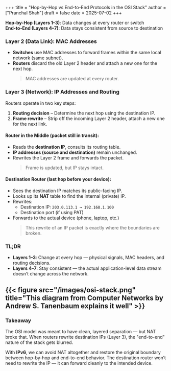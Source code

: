 +++
title = "Hop-by-Hop vs End-to-End Protocols in the OSI Stack"
author = ["Pranchal Shah"]
draft = false
date = 2025-07-02
+++

**Hop-by-Hop (Layers 1–3)**: Data changes at every router or switch  
**End-to-End (Layers 4–7)**: Data stays consistent from source to destination

### Layer 2 (Data Link): MAC Addresses

- **Switches** use MAC addresses to forward frames within the same local network (same subnet).
- **Routers** discard the old Layer 2 header and attach a new one for the next hop.
  > MAC addresses are updated at every router.

### Layer 3 (Network): IP Addresses and Routing

Routers operate in two key steps:

1. **Routing decision** – Determine the next hop using the destination IP.
2. **Frame rewrite** – Strip off the incoming Layer 2 header, attach a new one for the next link.

#### Router in the Middle (packet still in transit):

- Reads the **destination IP**, consults its routing table.
- **IP addresses (source and destination)** remain unchanged.
- Rewrites the Layer 2 frame and forwards the packet.
  > Frame is updated, but IP stays intact.

#### Destination Router (last hop before your device):

- Sees the destination IP matches its public-facing IP.
- Looks up its **NAT** table to find the internal (private) IP.
- Rewrites:
  - Destination IP: `203.0.113.1 → 192.168.1.100`
  - Destination port (if using PAT)
- Forwards to the actual device (phone, laptop, etc.)
  > This rewrite of an IP packet is exactly where the boundaries are broken.

### TL;DR

- **Layers 1–3**: Change at every hop — physical signals, MAC headers, and routing decisions.
- **Layers 4–7**: Stay consistent — the actual application-level data stream doesn’t change across the network.

{{< figure src="/images/osi-stack.png" title="This diagram from Computer Networks by Andrew S. Tanenbaum explains it well" >}}
---

### Takeaway

The OSI model was meant to have clean, layered separation — but NAT broke that. When routers rewrite destination IPs (Layer 3), the "end-to-end" nature of the stack gets blurred.

With **IPv6**, we can avoid NAT altogether and restore the original boundary between hop-by-hop and end-to-end behavior. The destination router won’t need to rewrite the IP — it can forward cleanly to the intended device.
